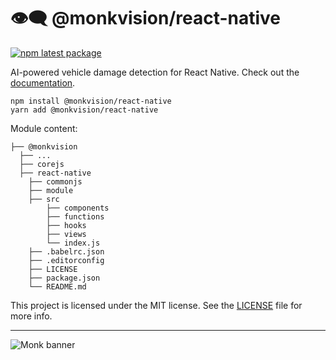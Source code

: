 # 👁️‍🗨️ @monkvision/react-native
[![npm latest package](https://img.shields.io/npm/v/@monkvision/react-native/latest.svg)](https://www.npmjs.com/package/@monkvision/react-native)

AI-powered vehicle damage detection for React Native.
Check out the [documentation](https://monkvision.github.io/monk/docs).

``` yarn
npm install @monkvision/react-native
yarn add @monkvision/react-native
```

Module content:
``` xpath2
├── @monkvision
  ├── ...
  ├── corejs
  ├── react-native
    ├── commonjs
    ├── module
    ├── src
        ├── components
        ├── functions
        ├── hooks
        ├── views
        └── index.js
    ├── .babelrc.json
    ├── .editorconfig
    ├── LICENSE
    ├── package.json
    └── README.md
```

This project is licensed under the MIT license. See the [LICENSE](LICENSE) file for more info.

----
![Monk banner](https://raw.githubusercontent.com/monkvision/monkjs/master/assets/banner.webp)

